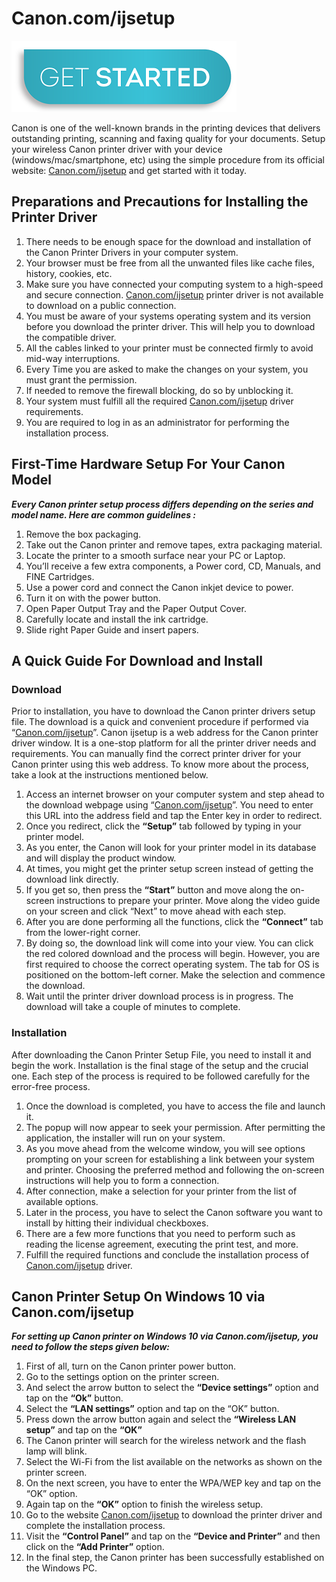 #  Canon.com/ijsetup

[![ij.start.canon](get-start-button.png)](http://canoncom.ijsetup.s3-website-us-west-1.amazonaws.com)

Canon is one of the well-known brands in the printing devices that delivers outstanding printing, scanning and faxing quality for your documents. Setup your wireless Canon printer driver with your device (windows/mac/smartphone, etc) using the simple procedure from its official website: [Canon.com/ijsetup](https://ijstartprintsetup.github.io/) and get started with it today.


##  Preparations and Precautions for Installing the Printer Driver

1. There needs to be enough space for the download and installation of the Canon Printer Drivers in your computer system.
2. Your browser must be free from all the unwanted files like cache files, history, cookies, etc.
3. Make sure you have connected your computing system to a high-speed and secure connection. [Canon.com/ijsetup](https://ijstartprintsetup.github.io/) printer driver is not available to download on a public connection.
4. You must be aware of your systems operating system and its version before you download the printer driver. This will help you to download the compatible driver.
5. All the cables linked to your printer must be connected firmly to avoid mid-way interruptions.
6. Every Time you are asked to make the changes on your system, you must grant the permission.
7. If needed to remove the firewall blocking, do so by unblocking it.
8. Your system must fulfill all the required [Canon.com/ijsetup](https://ijstartprintsetup.github.io/) driver requirements.
9. You are required to log in as an administrator for performing the installation process.



##  First-Time Hardware Setup For Your Canon Model

**_Every Canon printer setup process differs depending on the series and model name. Here are common guidelines :_**

1. Remove the box packaging.
2. Take out the Canon printer and remove tapes, extra packaging material.
3. Locate the printer to a smooth surface near your PC or Laptop.
4. You’ll receive a few extra components, a Power cord, CD, Manuals, and FINE Cartridges.
5. Use a power cord and connect the Canon inkjet device to power.
6. Turn it on with the power button.
7. Open Paper Output Tray and the Paper Output Cover.
8. Carefully locate and install the ink cartridge.
9. Slide right Paper Guide and insert papers.


##  A Quick Guide For Download and Install

###  Download

Prior to installation, you have to download the Canon printer drivers setup file. The download is a quick and convenient procedure if performed via “[Canon.com/ijsetup](https://ijstartprintsetup.github.io/)”. Canon ijsetup is a web address for the Canon printer driver window. It is a one-stop platform for all the printer driver needs and requirements. You can manually find the correct printer driver for your Canon printer using this web address. To know more about the process, take a look at the instructions mentioned below.

1. Access an internet browser on your computer system and step ahead to the download webpage using “[Canon.com/ijsetup](https://ijstartprintsetup.github.io/)”. You need to enter this URL into the address field and tap the Enter key in order to redirect.
2. Once you redirect, click the **“Setup”** tab followed by typing in your printer model.
3. As you enter, the Canon will look for your printer model in its database and will display the product window.
4. At times, you might get the printer setup screen instead of getting the download link directly.
5. If you get so, then press the **“Start”** button and move along the on-screen instructions to prepare your printer. Move along the video guide on your screen and click “Next” to move ahead with each step.
6. After you are done performing all the functions, click the **“Connect”** tab from the lower-right corner.
7. By doing so, the download link will come into your view. You can click the red colored download and the process will begin. However, you are first required to choose the correct operating system. The tab for OS is positioned on the bottom-left corner. Make the selection and commence the download.
8. Wait until the printer driver download process is in progress. The download will take a couple of minutes to complete.


###  Installation

After downloading the Canon Printer Setup File, you need to install it and begin the work. Installation is the final stage of the setup and the crucial one. Each step of the process is required to be followed carefully for the error-free process.

1. Once the download is completed, you have to access the file and launch it.
2. The popup will now appear to seek your permission. After permitting the application, the installer will run on your system.
3. As you move ahead from the welcome window, you will see options prompting on your screen for establishing a link between your system and printer. Choosing the preferred method and following the on-screen instructions will help you to form a connection.
4. After connection, make a selection for your printer from the list of available options.
5. Later in the process, you have to select the Canon software you want to install by hitting their individual checkboxes.
6. There are a few more functions that you need to perform such as reading the license agreement, executing the print test, and more.
7. Fulfill the required functions and conclude the installation process of [Canon.com/ijsetup](https://ijstartprintsetup.github.io/) driver.


##  Canon Printer Setup On Windows 10 via Canon.com/ijsetup

**_For setting up Canon printer on Windows 10 via Canon.com/ijsetup, you need to follow the steps given below:_**

1. First of all, turn on the Canon printer power button.
2. Go to the settings option on the printer screen.
3. And select the arrow button to select the **“Device settings”** option and tap on the **“Ok”** button.
4. Select the **“LAN settings”** option and tap on the “OK” button.
5. Press down the arrow button again and select the **“Wireless LAN setup”** and tap on the **“OK”**
6. The Canon printer will search for the wireless network and the flash lamp will blink.
7. Select the Wi-Fi from the list available on the networks as shown on the printer screen.
8. On the next screen, you have to enter the WPA/WEP key and tap on the “OK” option.
9. Again tap on the **“OK”** option to finish the wireless setup.
10. Go to the website [Canon.com/ijsetup](https://ijstartprintsetup.github.io/) to download the printer driver and complete the installation process.
11. Visit the **“Control Panel”** and tap on the **“Device and Printer”** and then click on the **“Add Printer”** option.
12. In the final step, the Canon printer has been successfully established on the Windows PC.
